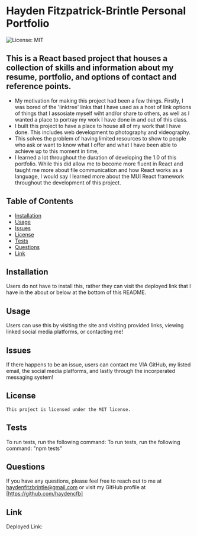 # Hayden Fitzpatrick-Brintle Personal Portfolio
  ![License: MIT](https://img.shields.io/badge/License-MIT-yellow.svg)

  ## This is a React based project that houses a collection of skills and information about my resume, portfolio, and options of contact and reference points. 

  - My motivation for making this project had been a few things. Firstly, I was bored of the 'linktree' links that I have used as a host of link options of things that I assosiate myself wiht and/or share to others, as well as I wanted a place to portray my work I have done in and out of this class. 
  - I built this project to have a place to house all of my work that I have done. This includes web development to photography and videography.
  - This solves the problem of having limited resources to show to people who ask or want to know what I offer and what I have been able to achieve up to this moment in time, 
  - I learned a lot throughout the duration of developing the 1.0 of this portfolio. While this did allow me to become more fluent in React and taught me more about file communication and how React works as a language, I would say I learned more about the MUI React framework throughout the development of this project.

  ## Table of Contents
  - [Installation](#installation)
  - [Usage](#usage)
  - [Issues](#issues)
  - [License](#license)
  - [Tests](#tests)
  - [Questions](#questions)
  - [Link](#link)

  ## Installation
  Users do not have to install this, rather they can visit the deployed link that I have in the about or below at the bottom of this README.

  ## Usage
  Users can use this by visiting the site and visiting provided links, viewing linked social media platforms, or contacting me!

  ## Issues
  If there happens to be an issue, users can contact me VIA GitHub, my listed email, the social media platforms, and lastly through the incorperated messaging system!

  ## License
    This project is licensed under the MIT license.

  ## Tests
  To run tests, run the following command: To run tests, run the following command: "npm tests"

  ## Questions
  If you have any questions, please feel free to reach out to me at haydenfitzbrintle@gmail.com or visit my GitHub profile at [https://github.com/haydencfb]

  ## Link
  Deployed Link: 